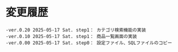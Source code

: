 # 変更履歴

	-ver.0.20 2025-05-17 Sat. step1： カテゴリ検索機能の実装
	-ver.0.10 2025-05-17 Sat. step1： 商品一覧画面の実装
	-ver.0.00 2025-05-17 Sat. step0： 設定ファイル、SQLファイルのコピー
